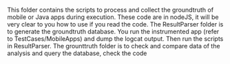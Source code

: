 This folder contains the scripts to process and collect the groundtruth of mobile or Java apps during execution. These code are in nodeJS, it will be very clear to you how to use if you read the code.
The ResultParser folder is to generate the groundtruth database. You run the instrumented app (refer to TestCases/MobileApps) and dump the logcat output. Then run the scripts in ResultParser.
The grounttruth folder is to check and compare data of the analysis and query the database, check the code
